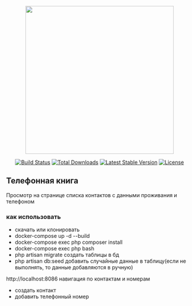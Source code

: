 <p align="center"><a href="https://laravel.com" target="_blank"><img src="https://raw.githubusercontent.com/laravel/art/master/logo-lockup/5%20SVG/2%20CMYK/1%20Full%20Color/laravel-logolockup-cmyk-red.svg" width="400"></a></p>

<p align="center">
<a href="https://travis-ci.org/laravel/framework"><img src="https://travis-ci.org/laravel/framework.svg" alt="Build Status"></a>
<a href="https://packagist.org/packages/laravel/framework"><img src="https://img.shields.io/packagist/dt/laravel/framework" alt="Total Downloads"></a>
<a href="https://packagist.org/packages/laravel/framework"><img src="https://img.shields.io/packagist/v/laravel/framework" alt="Latest Stable Version"></a>
<a href="https://packagist.org/packages/laravel/framework"><img src="https://img.shields.io/packagist/l/laravel/framework" alt="License"></a>
</p>

## Телефонная книга

Просмотр на странице списка контактов с данными проживания и телефоном

### как использовать
- скачать или клонировать
- docker-compose up -d --build
- docker-compose exec php composer install
- docker-compose exec php bash
- php artisan migrate создать таблицы в бд
- php artisan db:seed добавить случайные данные в таблицу(если не выполнять, то данные добавляются в ручную)

http://localhost:8086
навигация по контактам и номерам
- создать контакт
- добавить телефонный номер
